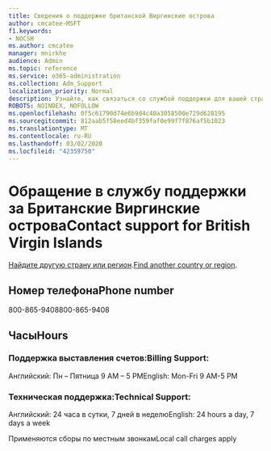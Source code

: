 ```yaml
---
title: Сведения о поддержке британской Виргинские острова
author: cmcatee-MSFT
f1.keywords:
- NOCSH
ms.author: cmcatee
manager: mnirkhe
audience: Admin
ms.topic: reference
ms.service: o365-administration
ms.collection: Adm_Support
localization_priority: Normal
description: Узнайте, как связаться со службой поддержки для вашей страны или региона.
ROBOTS: NOINDEX, NOFOLLOW
ms.openlocfilehash: 0f5c61790d74e6b9d4c40a3058500e729d628195
ms.sourcegitcommit: 812aab5f58eed4bf359faf0e99f7f876af5b1023
ms.translationtype: MT
ms.contentlocale: ru-RU
ms.lasthandoff: 03/02/2020
ms.locfileid: "42359750"
---
```

# <a name="contact-support-for-british-virgin-islands"></a><span data-ttu-id="0bd94-103">Обращение в службу поддержки за Британские Виргинские острова</span><span class="sxs-lookup"><span data-stu-id="0bd94-103">Contact support for British Virgin Islands</span></span>

<span data-ttu-id="0bd94-104">[Найдите другую страну или регион](../contact-support-for-business-products.md).</span><span class="sxs-lookup"><span data-stu-id="0bd94-104">[Find another country or region](../contact-support-for-business-products.md).</span></span>

## <a name="phone-number"></a><span data-ttu-id="0bd94-105">Номер телефона</span><span class="sxs-lookup"><span data-stu-id="0bd94-105">Phone number</span></span>
<span data-ttu-id="0bd94-106">800-865-9408</span><span class="sxs-lookup"><span data-stu-id="0bd94-106">800-865-9408</span></span>

## <a name="hours"></a><span data-ttu-id="0bd94-107">Часы</span><span class="sxs-lookup"><span data-stu-id="0bd94-107">Hours</span></span>
### <a name="billing-support"></a><span data-ttu-id="0bd94-108">Поддержка выставления счетов:</span><span class="sxs-lookup"><span data-stu-id="0bd94-108">Billing Support:</span></span>

<span data-ttu-id="0bd94-109">Английский: Пн – Пятница 9 AM – 5 PM</span><span class="sxs-lookup"><span data-stu-id="0bd94-109">English: Mon-Fri 9 AM-5 PM</span></span>

### <a name="technical-support"></a><span data-ttu-id="0bd94-110">Техническая поддержка:</span><span class="sxs-lookup"><span data-stu-id="0bd94-110">Technical Support:</span></span>

<span data-ttu-id="0bd94-111">Английский: 24 часа в сутки, 7 дней в неделю</span><span class="sxs-lookup"><span data-stu-id="0bd94-111">English: 24 hours a day, 7 days a week</span></span>

<span data-ttu-id="0bd94-112">Применяются сборы по местным звонкам</span><span class="sxs-lookup"><span data-stu-id="0bd94-112">Local call charges apply</span></span>
